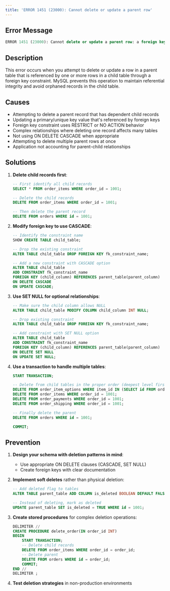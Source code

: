```yaml
---
title: 'ERROR 1451 (23000): Cannot delete or update a parent row'
---
```


## Error Message

```sql
ERROR 1451 (23000): Cannot delete or update a parent row: a foreign key constraint fails (`database`.`child_table`, CONSTRAINT `fk_constraint_name` FOREIGN KEY (`child_column`) REFERENCES `parent_table` (`parent_column`))
```

## Description

This error occurs when you attempt to delete or update a row in a parent table that is referenced by one or more rows in a child table through a foreign key constraint. MySQL prevents this operation to maintain referential integrity and avoid orphaned records in the child table.

## Causes

- Attempting to delete a parent record that has dependent child records
- Updating a primary/unique key value that's referenced by foreign keys
- Foreign key constraint uses RESTRICT or NO ACTION behavior
- Complex relationships where deleting one record affects many tables
- Not using ON DELETE CASCADE when appropriate
- Attempting to delete multiple parent rows at once
- Application not accounting for parent-child relationships

## Solutions

1. **Delete child records first**:

   ```sql
   -- First identify all child records
   SELECT * FROM order_items WHERE order_id = 1001;

   -- Delete the child records
   DELETE FROM order_items WHERE order_id = 1001;

   -- Then delete the parent record
   DELETE FROM orders WHERE id = 1001;
   ```

2. **Modify foreign key to use CASCADE**:

   ```sql
   -- Identify the constraint name
   SHOW CREATE TABLE child_table;

   -- Drop the existing constraint
   ALTER TABLE child_table DROP FOREIGN KEY fk_constraint_name;

   -- Add a new constraint with CASCADE option
   ALTER TABLE child_table
   ADD CONSTRAINT fk_constraint_name
   FOREIGN KEY (child_column) REFERENCES parent_table(parent_column)
   ON DELETE CASCADE
   ON UPDATE CASCADE;
   ```

3. **Use SET NULL for optional relationships**:

   ```sql
   -- Make sure the child column allows NULL
   ALTER TABLE child_table MODIFY COLUMN child_column INT NULL;

   -- Drop existing constraint
   ALTER TABLE child_table DROP FOREIGN KEY fk_constraint_name;

   -- Add constraint with SET NULL option
   ALTER TABLE child_table
   ADD CONSTRAINT fk_constraint_name
   FOREIGN KEY (child_column) REFERENCES parent_table(parent_column)
   ON DELETE SET NULL
   ON UPDATE SET NULL;
   ```

4. **Use a transaction to handle multiple tables**:

   ```sql
   START TRANSACTION;

   -- Delete from child tables in the proper order (deepest level first)
   DELETE FROM order_item_options WHERE item_id IN (SELECT id FROM order_items WHERE order_id = 1001);
   DELETE FROM order_items WHERE order_id = 1001;
   DELETE FROM order_payments WHERE order_id = 1001;
   DELETE FROM order_shipping WHERE order_id = 1001;

   -- Finally delete the parent
   DELETE FROM orders WHERE id = 1001;

   COMMIT;
   ```

## Prevention

1. **Design your schema with deletion patterns in mind**:

   - Use appropriate ON DELETE clauses (CASCADE, SET NULL)
   - Create foreign keys with clear documentation

2. **Implement soft deletes** rather than physical deletion:

   ```sql
   -- Add deleted flag to tables
   ALTER TABLE parent_table ADD COLUMN is_deleted BOOLEAN DEFAULT FALSE;

   -- Instead of deleting, mark as deleted
   UPDATE parent_table SET is_deleted = TRUE WHERE id = 1001;
   ```

3. **Create stored procedures** for complex deletion operations:

   ```sql
   DELIMITER //
   CREATE PROCEDURE delete_order(IN order_id INT)
   BEGIN
       START TRANSACTION;
       -- Delete child records
       DELETE FROM order_items WHERE order_id = order_id;
       -- Delete parent
       DELETE FROM orders WHERE id = order_id;
       COMMIT;
   END //
   DELIMITER ;
   ```

4. **Test deletion strategies** in non-production environments
